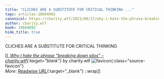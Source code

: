 ```yaml
---
title: "CLICHES ARE A SUBSTITUTE FOR CRITICAL THINKING ..."
tags: articles-10664092
canonical: https://charity.wtf/2021/08/27/why-i-hate-the-phrase-breaking-down-silos/
author: charity.wtf
book: 10664092
hide_title: true
---
```


CLICHES ARE A SUBSTITUTE FOR CRITICAL THINKING


[[<cite>_[Why I hate the phrase “breaking down silos” – charity.wtf](https://charity.wtf/2021/08/27/why-i-hate-the-phrase-breaking-down-silos/){:target="_blank"}_</cite> by charity.wtf ![favicon](https://s2.googleusercontent.com/s2/favicons?domain=charity.wtf){:class="source-favicon"}<br>
_More_: [Readwise URL](https://readwise.io/open/219931650){:target="_blank"}
::wrap]]